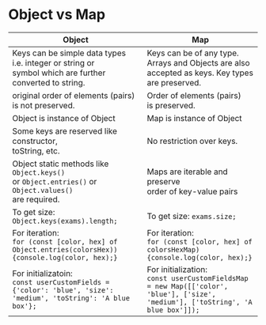 # Object vs Map


| Object | Map |
|--------------------------------------------------------------------------------------------------------------------|-------------------------------------------------------------------------------------------------------------------------------|
| Keys can be simple data types <br>i.e. integer or string or<br>symbol which are further<br>converted to string. | Keys can be of any type.<br>Arrays and Objects are also<br>accepted as keys. Key types<br>are preserved. |
| original order of elements (pairs)<br>is not preserved. | Order of elements (pairs)<br>is preserved. |
| Object is instance of Object | Map is instance of Object |
| Some keys are reserved like constructor,<br>toString, etc. | No restriction over keys. |
| Object static methods like `Object.keys()`<br>or `Object.entries()` or `Object.values()` <br>are required. | Maps are iterable and preserve<br>order of key-value pairs |
| To get size: `Object.keys(exams).length;` | To get size: `exams.size;` |
| For iteration: <br/>```for (const [color, hex] of Object.entries(colorsHex)) {console.log(color, hex);}``` | For iteration: <br/>```for (const [color, hex] of colorsHexMap) {console.log(color, hex);}``` |
|For initializatoin: <br/>```const userCustomFields = {'color': 'blue', 'size': 'medium', 'toString': 'A blue box'}; ```| For initialization: <br/>```const userCustomFieldsMap = new Map([['color', 'blue'], ['size', 'medium'], ['toString', 'A blue box']]);``` |
